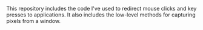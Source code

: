 This repository includes the code I've used to redirect mouse clicks and key presses to applications. It also includes the low-level methods for capturing pixels from a window.